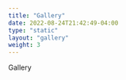 ```yaml
---
title: "Gallery"
date: 2022-08-24T21:42:49-04:00
type: "static"
layout: "gallery"
weight: 3
---
```


Gallery
